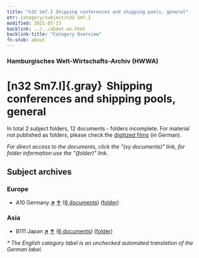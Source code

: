 ```yaml
---
title: "n32 Sm7.I Shipping conferences and shipping pools, general"
etr: category/subject/n32 Sm7.I
modified: 2021-03-13
backlink: ../../about.en.html
backlink-title: "Category Overview"
fn-stub: about
---
```


### Hamburgisches Welt-Wirtschafts-Archiv (HWWA)
# [n32 Sm7.I]{.gray}&#8201; Shipping conferences and shipping pools, general&#160; 





In total 2 subject folders, 12 documents - folders incomplete.
For material not published as folders, please check the [digitized films](/film/h1_sh) (in German).

_For direct access to the documents, click the "(xy documents)" link, for folder information use the "(folder)" link._

## Subject archives



### Europe

- A10 Germany [**&nearr;**](../../../geo/i/126128/about.en.html "Germany (all folders)") [**&uarr;**](../../../geo/about.en.html#A10 "Country category system") (<a href="https://pm20.zbw.eu/dfgview/sh/126128,145576" title="about: Germany : Shipping conferences and shipping pools, general" target="_blank">6 documents</a>) ([folder](../../../../folder/sh/1261xx/126128/1455xx/145576/about.en.html))

### Asia

- B111 Japan [**&nearr;**](../../../geo/i/141272/about.en.html "Japan (all folders)") [**&uarr;**](../../../geo/about.en.html#B111 "Country category system") (<a href="https://pm20.zbw.eu/dfgview/sh/141272,145576" title="about: Japan : Shipping conferences and shipping pools, general" target="_blank">6 documents</a>) ([folder](../../../../folder/sh/1412xx/141272/1455xx/145576/about.en.html))


_* The English category label is an unchecked automated translation of the German label._

